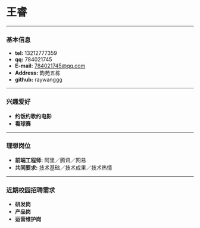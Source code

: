 # 王睿
___

### 基本信息
+ **tel:** 13212777359
+ **qq:** 784021745
+ **E-mail:** 784021745@qq.com
+ **Address:** 韵苑五栋
+ **github:** raywanggg
___

### 兴趣爱好
+ **约饭约歌约电影**
+ **看球赛**
___

### 理想岗位
+ **前端工程师:** 阿里／腾讯／网易
+ **共同要求:** 技术基础／技术成果／技术热情
___

### 近期校园招聘需求
+ **研发岗**
+ **产品岗**
+ **运营维护岗**